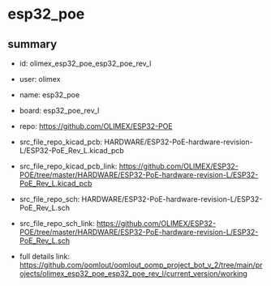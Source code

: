 # esp32_poe
 
## summary 
* id: olimex_esp32_poe_esp32_poe_rev_l
* user: olimex
* name: esp32_poe
* board: esp32_poe_rev_l
* repo: https://github.com/OLIMEX/ESP32-POE
* src_file_repo_kicad_pcb: HARDWARE/ESP32-PoE-hardware-revision-L/ESP32-PoE_Rev_L.kicad_pcb
* src_file_repo_kicad_pcb_link: https://github.com/OLIMEX/ESP32-POE/tree/master/HARDWARE/ESP32-PoE-hardware-revision-L/ESP32-PoE_Rev_L.kicad_pcb


* src_file_repo_sch: HARDWARE/ESP32-PoE-hardware-revision-L/ESP32-PoE_Rev_L.sch
* src_file_repo_sch_link: https://github.com/OLIMEX/ESP32-POE/tree/master/HARDWARE/ESP32-PoE-hardware-revision-L/ESP32-PoE_Rev_L.sch
* full details link: https://github.com/oomlout/oomlout_oomp_project_bot_v_2/tree/main/projects/olimex_esp32_poe_esp32_poe_rev_l/current_version/working  







